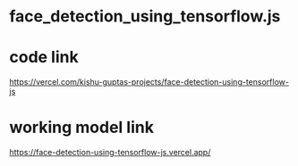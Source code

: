 # face_detection_using_tensorflow.js
# code link
https://vercel.com/kishu-guptas-projects/face-detection-using-tensorflow-js
# working model link
https://face-detection-using-tensorflow-js.vercel.app/
